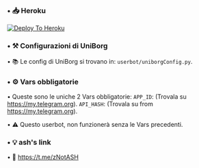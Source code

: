 ### • 📥 Heroku

[![Deploy To Heroku](https://www.herokucdn.com/deploy/button.svg)](https://heroku.com/deploy)



### • ⚒ Configurazioni di UniBorg

• 📚 Le config di UniBorg si trovano in: `userbot/uniborgConfig.py`.



### • ⚙️ Vars obbligatorie

• Queste sono le uniche 2 Vars obbligatorie:
    `APP_ID`:   (Trovala su https://my.telegram.org).
    `API_HASH`:   (Trovala su from https://my.telegram.org).
    
• ⚠️ Questo userbot, non funzionerà senza le Vars precedenti.



### • 💡 ash's link

• 🔗 https://t.me/zNotASH
